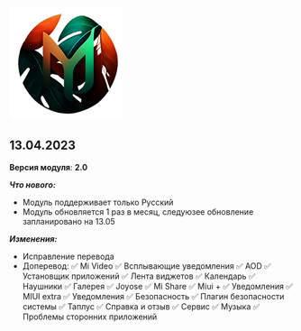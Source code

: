 <img src="https://raw.githubusercontent.com/kazhemons/CNtoRU/main/img/Logo.png">

## 13.04.2023 ##

**Версия модуля**: **2.0**

***Что нового:***
- Модуль поддерживает только Русский
- Модуль обновляется 1 раз в месяц, следуюзее обновление запланировано на 13.05

***Изменения:***
- Исправление перевода
- Доперевод: 
 ✅ Mi Video
 ✅ Всплывающие уведомления
 ✅ AOD
 ✅ Установщик приложений
 ✅ Лента виджетов
 ✅ Календарь
 ✅ Наушники
 ✅ Галерея
 ✅ Joyose
 ✅ Mi Share
 ✅ Miui +
 ✅ Уведомления
 ✅ MIUI extra
 ✅ Уведомления
 ✅ Безопасность
 ✅ Плагин безопасности системы
 ✅ Таплус
 ✅ Справка и отзыв
 ✅ Сервис
 ✅ Музыка
 ✅ Проблемы сторонних приложений


